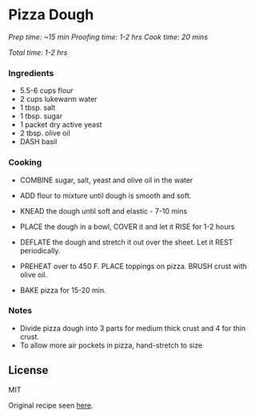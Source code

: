 # Pizza Dough

*Prep time: ~15 min*
*Proofing time: 1-2 hrs*
*Cook time: 20 mins*

*Total time: 1-2 hrs*

### Ingredients

- 5.5-6 cups flour
- 2 	cups lukewarm water
- 1 	tbsp. salt
- 1 	tbsp. sugar
- 1 	packet dry active yeast
- 2 	tbsp. olive oil
- DASH  basil

### Cooking

 - COMBINE sugar, salt, yeast and olive oil in the water

 - ADD flour to mixture until dough is smooth and soft.

 - KNEAD the dough until soft and elastic - 7-10 mins

 - PLACE the dough in a bowl, COVER it and let it RISE for 1-2 hours

 - DEFLATE the dough and stretch it out over the sheet. Let it REST periodically.

 - PREHEAT over to 450 F. PLACE toppings on pizza. BRUSH crust with olive oil. 

 - BAKE pizza for 15-20 min. 

### Notes

 - Divide pizza dough into 3 parts for medium thick crust and 4 for thin crust. 
 - To allow more air pockets in pizza, hand-stretch to size

License
----

MIT

Original recipe seen [here](https://www.kingarthurbaking.com/recipes/the-easiest-pizza-youll-ever-make-recipe).
